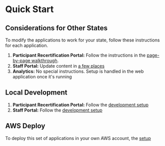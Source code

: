 # Quick Start

## Considerations for Other States

To modify the applications to work for your state, follow these instructions for each application.

1. **Participant Recertification Portal:** Follow the instructions in the [page-by-page walkthrough](https://navapbc.github.io/wic-participant-recertification-portal/?path=/docs/docs-pages-index--index).
2. **Staff Portal:** Update content in [a few places](./docs/staff/other-states.md)
3. **Analytics:** No special instructions. Setup is handled in the web application once it's running

## Local Development

1. **Participant Recertification Portal:** Follow the [development setup](./docs/participant/development.md)
2. **Staff Portal:** Follow the [development setup](./docs/staff/development.md)

## AWS Deploy

To deploy this set of applications in your own AWS account, the [setup](./docs/infra#setup)